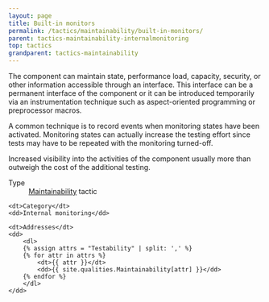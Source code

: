 ```yaml
---
layout: page
title: Built-in monitors
permalink: /tactics/maintainability/built-in-monitors/
parent: tactics-maintainability-internalmonitoring
top: tactics
grandparent: tactics-maintainability
---
```


The component can maintain state, performance load, capacity, security, or other information accessible through an interface. This interface can be a permanent
interface of the component or it can be introduced temporarily via an instrumentation technique such as aspect-oriented programming or preprocessor macros.

A common technique is to record events when monitoring states have been activated. Monitoring states can actually increase the testing effort since tests may
have to be repeated with the monitoring turned-off.

Increased visibility into the activities of the component usually more than outweigh the cost of the additional testing.

<dl>
    <dt>Type</dt>
    <dd><a href="{{ '/quality/maintainability/' | relative_url }}">Maintainability</a> tactic</dd>
    
    <dt>Category</dt>
    <dd>Internal monitoring</dd>
    
    <dt>Addresses</dt>
    <dd>
        <dl>
        {% assign attrs = "Testability" | split: ',' %}
        {% for attr in attrs %}
            <dt>{{ attr }}</dt>
            <dd>{{ site.qualities.Maintainability[attr] }}</dd>
        {% endfor %}
        </dl>
    </dd>
</dl>

